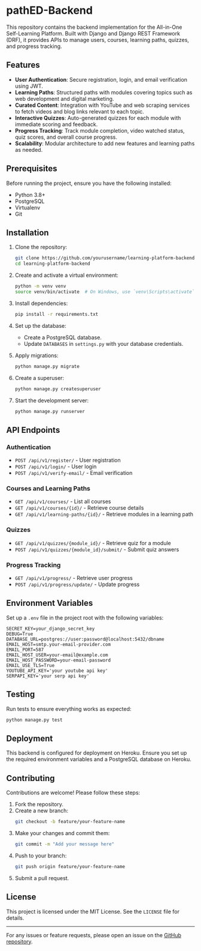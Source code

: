 # pathED-Backend

This repository contains the backend implementation for the All-in-One Self-Learning Platform. Built with Django and Django REST Framework (DRF), it provides APIs to manage users, courses, learning paths, quizzes, and progress tracking.

## Features

- **User Authentication**: Secure registration, login, and email verification using JWT.
- **Learning Paths**: Structured paths with modules covering topics such as web development and digital marketing.
- **Curated Content**: Integration with YouTube and web scraping services to fetch videos and blog links relevant to each topic.
- **Interactive Quizzes**: Auto-generated quizzes for each module with immediate scoring and feedback.
- **Progress Tracking**: Track module completion, video watched status, quiz scores, and overall course progress.
- **Scalability**: Modular architecture to add new features and learning paths as needed.

## Prerequisites

Before running the project, ensure you have the following installed:

- Python 3.8+
- PostgreSQL
- Virtualenv
- Git

## Installation

1. Clone the repository:
   ```bash
   git clone https://github.com/yourusername/learning-platform-backend.git
   cd learning-platform-backend
   ```

2. Create and activate a virtual environment:
   ```bash
   python -m venv venv
   source venv/bin/activate  # On Windows, use `venv\Scripts\activate`
   ```

3. Install dependencies:
   ```bash
   pip install -r requirements.txt
   ```

4. Set up the database:
   - Create a PostgreSQL database.
   - Update `DATABASES` in `settings.py` with your database credentials.

5. Apply migrations:
   ```bash
   python manage.py migrate
   ```

6. Create a superuser:
   ```bash
   python manage.py createsuperuser
   ```

7. Start the development server:
   ```bash
   python manage.py runserver
   ```

## API Endpoints

### Authentication
- `POST /api/v1/register/` - User registration
- `POST /api/v1/login/` - User login
- `POST /api/v1/verify-email/` - Email verification

### Courses and Learning Paths
- `GET /api/v1/courses/` - List all courses
- `GET /api/v1/courses/{id}/` - Retrieve course details
- `GET /api/v1/learning-paths/{id}/` - Retrieve modules in a learning path

### Quizzes
- `GET /api/v1/quizzes/{module_id}/` - Retrieve quiz for a module
- `POST /api/v1/quizzes/{module_id}/submit/` - Submit quiz answers

### Progress Tracking
- `GET /api/v1/progress/` - Retrieve user progress
- `POST /api/v1/progress/update/` - Update progress

## Environment Variables

Set up a `.env` file in the project root with the following variables:

```env
SECRET_KEY=your_django_secret_key
DEBUG=True
DATABASE_URL=postgres://user:password@localhost:5432/dbname
EMAIL_HOST=smtp.your-email-provider.com
EMAIL_PORT=587
EMAIL_HOST_USER=your-email@example.com
EMAIL_HOST_PASSWORD=your-email-password
EMAIL_USE_TLS=True
YOUTUBE_API_KEY='your youtube api key'
SERPAPI_KEY='your serp api key'
```

## Testing

Run tests to ensure everything works as expected:
```bash
python manage.py test
```

## Deployment

This backend is configured for deployment on Heroku. Ensure you set up the required environment variables and a PostgreSQL database on Heroku.

## Contributing

Contributions are welcome! Please follow these steps:

1. Fork the repository.
2. Create a new branch:
   ```bash
   git checkout -b feature/your-feature-name
   ```
3. Make your changes and commit them:
   ```bash
   git commit -m "Add your message here"
   ```
4. Push to your branch:
   ```bash
   git push origin feature/your-feature-name
   ```
5. Submit a pull request.

## License

This project is licensed under the MIT License. See the `LICENSE` file for details.

---

For any issues or feature requests, please open an issue on the [GitHub repository](https://github.com/oluseyemichael/learning-platform-backend).
